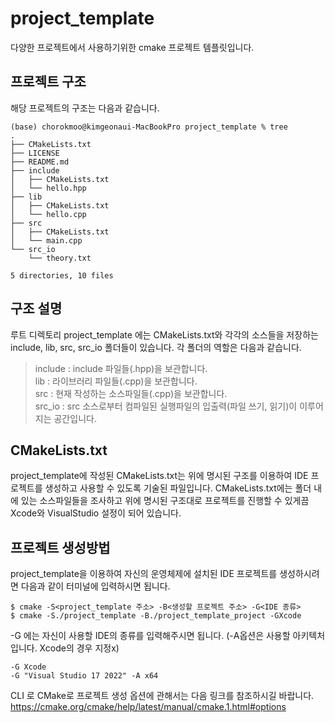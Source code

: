 # project_template
다양한 프로젝트에서 사용하기위한 cmake 프로젝트 템플릿입니다.

## 프로젝트 구조
해당 프로젝트의 구조는 다음과 같습니다.

    (base) chorokmoo@kimgeonaui-MacBookPro project_template % tree    
    .
    ├── CMakeLists.txt
    ├── LICENSE
    ├── README.md
    ├── include
    │   ├── CMakeLists.txt
    │   └── hello.hpp
    ├── lib
    │   ├── CMakeLists.txt
    │   └── hello.cpp
    ├── src
    │   ├── CMakeLists.txt
    │   └── main.cpp
    └── src_io
        └── theory.txt

    5 directories, 10 files

## 구조 설명
루트 디렉토리 project_template 에는 CMakeLists.txt와 각각의 소스들을 저장하는 include, lib, src, src_io 폴더들이 있습니다. 각 폴더의 역할은 다음과 같습니다.

>include : include 파일들(.hpp)을 보관합니다.   
>lib : 라이브러리 파일들(.cpp)을 보관합니다.   
>src : 현재 작성하는 소스파일들(.cpp)을 보관합니다.   
>src_io : src 소스로부터 컴파일된 실행파일의 입출력(파일 쓰기, 읽기)이 이루어지는 공간입니다.

## CMakeLists.txt
project_template에 작성된 CMakeLists.txt는 위에 명시된 구조를 이용하여 IDE 프로젝트를 생성하고 사용할 수 있도록 기술된 파일입니다. CMakeLists.txt에는 폴더 내에 있는 소스파일들을 조사하고 위에 명시된 구조대로 프로젝트를 진행할 수 있게끔 Xcode와 VisualStudio 설정이 되어 있습니다.

## 프로젝트 생성방법
project_template을 이용하여 자신의 운영체제에 설치된 IDE 프로젝트를 생성하시려면 다음과 같이 터미널에 입력하시면 됩니다.

    $ cmake -S<project_template 주소> -B<생성할 프로젝트 주소> -G<IDE 종류>
    $ cmake -S./project_template -B./project_template_project -GXcode

-G 에는 자신이 사용할 IDE의 종류를 입력해주시면 됩니다. (-A옵션은 사용할 아키텍처입니다. Xcode의 경우 지정x)

    -G Xcode
    -G "Visual Studio 17 2022" -A x64

CLI 로 CMake로 프로젝트 생성 옵션에 관해서는 다음 링크를 참조하시길 바랍니다. https://cmake.org/cmake/help/latest/manual/cmake.1.html#options

